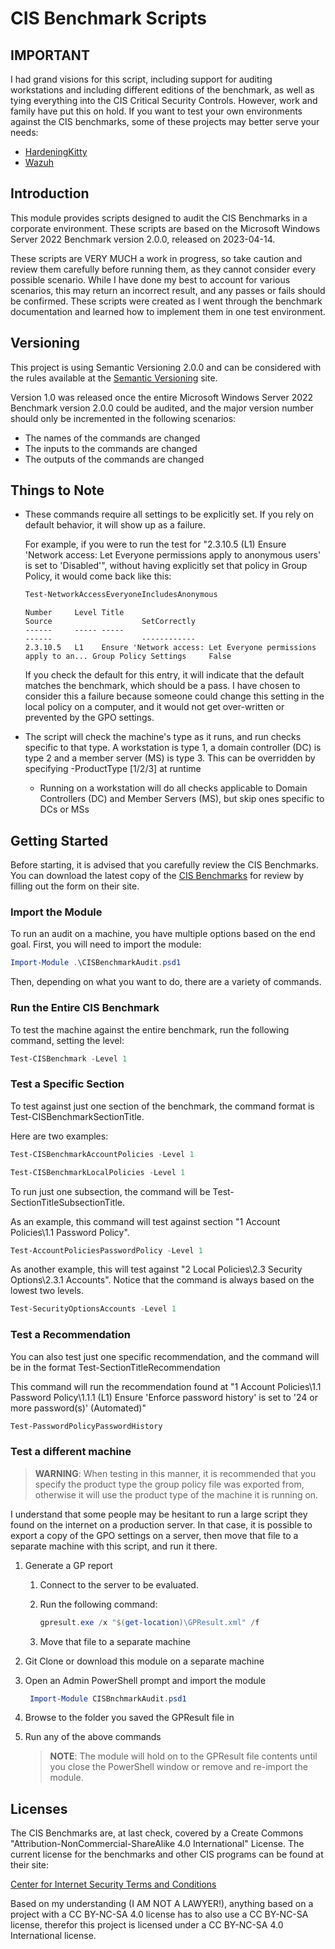 # CIS Benchmark Scripts

## IMPORTANT

I had grand visions for this script, including support for auditing workstations and including different editions of the benchmark, as well as tying everything into the CIS Critical Security Controls. However, work and family have put this on hold. If you want to test your own environments against the CIS benchmarks, some of these projects may better serve your needs:

- [HardeningKitty](https://github.com/scipag/HardeningKitty)
- [Wazuh](https://wazuh.com/)

## Introduction

This module provides scripts designed to audit the CIS Benchmarks in a corporate environment. These scripts are based on the Microsoft Windows Server 2022 Benchmark version 2.0.0, released on 2023-04-14.

These scripts are VERY MUCH a work in progress, so take caution and review them carefully before running them, as they cannot consider every possible scenario. While I have done my best to account for various scenarios, this may return an incorrect result, and any passes or fails should be confirmed. These scripts were created as I went through the benchmark documentation and learned how to implement them in one test environment.

## Versioning

This project is using Semantic Versioning 2.0.0 and can be considered with the rules available at the [Semantic Versioning](https://semver.org/) site.

Version 1.0 was released once the entire Microsoft Windows Server 2022 Benchmark version 2.0.0 could be audited, and the major version number should only be incremented in the following scenarios:

- The names of the commands are changed
- The inputs to the commands are changed
- The outputs of the commands are changed

## Things to Note

- These commands require all settings to be explicitly set. If you rely on default behavior, it will show up as a failure.

   For example, if you were to run the test for "2.3.10.5 (L1) Ensure 'Network access: Let Everyone permissions apply to anonymous users' is set to 'Disabled'", without having explicitly set that policy in Group Policy, it would come back like this:

   ```PowerShell
   Test-NetworkAccessEveryoneIncludesAnonymous
   ```

   ```text
   Number     Level Title                                                           Source                    SetCorrectly
   ------     ----- -----                                                           ------                    ------------
   2.3.10.5   L1    Ensure 'Network access: Let Everyone permissions apply to an... Group Policy Settings     False       
   ```

   If you check the default for this entry, it will indicate that the default matches the benchmark, which should be a pass. I have chosen to consider this a failure because someone could change this setting in the local policy on a computer, and it would not get over-written or prevented by the GPO settings.

- The script will check the machine's type as it runs, and run checks specific to that type. A workstation is type 1, a domain controller (DC) is type 2 and a member server (MS) is type 3. This can be overridden by specifying -ProductType [1/2/3] at runtime
  - Running on a workstation will do all checks applicable to Domain Controllers (DC) and Member Servers (MS), but skip ones specific to DCs or MSs

## Getting Started

Before starting, it is advised that you carefully review the CIS Benchmarks. You can download the latest copy of the [CIS Benchmarks](https://learn.cisecurity.org/benchmarks) for review by filling out the form on their site.

### Import the Module

To run an audit on a machine, you have multiple options based on the end goal. First, you will need to import the module:

```PowerShell
Import-Module .\CISBenchmarkAudit.psd1
```

Then, depending on what you want to do, there are a variety of commands.

### Run the Entire CIS Benchmark

To test the machine against the entire benchmark, run the following command, setting the level:

```PowerShell
Test-CISBenchmark -Level 1
```

### Test a Specific Section

To test against just one section of the benchmark, the command format is Test-CISBenchmarkSectionTitle.

Here are two examples:

```PowerShell
Test-CISBenchmarkAccountPolicies -Level 1
```

```PowerShell
Test-CISBenchmarkLocalPolicies -Level 1
```

To run just one subsection, the command will be Test-SectionTitleSubsectionTitle.

As an example, this command will test against section "1 Account Policies\1.1 Password Policy".

```PowerShell
Test-AccountPoliciesPasswordPolicy -Level 1
```

As another example, this will test against "2 Local Policies\2.3 Security Options\2.3.1 Accounts". Notice that the command is always based on the lowest two levels.

```PowerShell
Test-SecurityOptionsAccounts -Level 1
```

### Test a Recommendation

You can also test just one specific recommendation, and the command will be in the format Test-SectionTitleRecommendation

This command will run the recommendation found at "1 Account Policies\1.1 Password Policy\1.1.1 (L1) Ensure 'Enforce password history' is set to '24 or more password(s)' (Automated)"

```PowerShell
Test-PasswordPolicyPasswordHistory
```

### Test a different machine

> **WARNING**: When testing in this manner, it is recommended that you specify the product type the group policy file was exported from, otherwise it will use the product type of the machine it is running on.

I understand that some people may be hesitant to run a large script they found on the internet on a production server. In that case, it is possible to export a copy of the GPO settings on a server, then move that file to a separate machine with this script, and run it there.

1. Generate a GP report
   1. Connect to the server to be evaluated.
   2. Run the following command:

      ```PowerShell
      gpresult.exe /x "$(get-location)\GPResult.xml" /f
      ```

   3. Move that file to a separate machine
2. Git Clone or download this module on a separate machine
3. Open an Admin PowerShell prompt and import the module

   ```PowerShell
    Import-Module CISBnchmarkAudit.psd1
   ```

4. Browse to the folder you saved the GPResult file in
5. Run any of the above commands

   > **NOTE**: The module will hold on to the GPResult file contents until you close the PowerShell window or remove and re-import the module.

## Licenses

The CIS Benchmarks are, at last check, covered by a Create Commons "Attribution-NonCommercial-ShareAlike 4.0 International" License. The current license for the benchmarks and other CIS programs can be found at their site:

[Center for Internet Security Terms and Conditions](https://www.cisecurity.org/terms-and-conditions-table-of-contents)

Based on my understanding (I AM NOT A LAWYER!), anything based on a project with a CC BY-NC-SA 4.0 license has to also use a CC BY-NC-SA license, therefor this project is licensed under a CC BY-NC-SA 4.0 International license.

